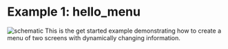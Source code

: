 Example 1: hello_menu
==================

![schematic](https://github.com/VasilKalchev/LiquidMenu/blob/master/examples/A_hello_menu/hello_menu.png?raw=true)
This is the get started example demonstrating how to create
a menu of two screens with dynamically changing information.
